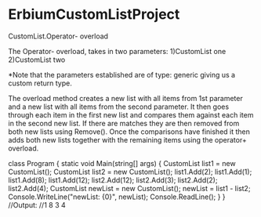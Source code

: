 # ErbiumCustomListProject
CustomList<T>.Operator- overload

The Operator- overload, takes in two parameters:
1)CustomList<T> one
2)CustomList<T> two

*Note that the parameters established are of type: generic giving us a custom return type.

The overload method creates a new list with all items from 1st parameter and a new list with all items from the second parameter. It then goes through each item in the first new list and compares them against each item in the second new list. If there are matches they are then removed from both new lists using Remove(). Once the comparisons have finished it then adds both new lists together with the remaining items using the operator+ overload.

class Program
    {
        static void Main(string[] args)
        {
            CustomList<int> list1 = new CustomList<int>();
            CustomList<int> list2 = new CustomList<int>();
            list1.Add(2);
            list1.Add(1);
            list1.Add(8);
            list1.Add(12);
            list2.Add(12);
            list2.Add(3);
            list2.Add(2);
            list2.Add(4);
            CustomList<int> newList = new CustomList<int>();
            newList = list1 - list2;
            Console.WriteLine("newList: {0}", newList);
            Console.ReadLine();
        }
    }
//Output:
//1 8 3 4



 


